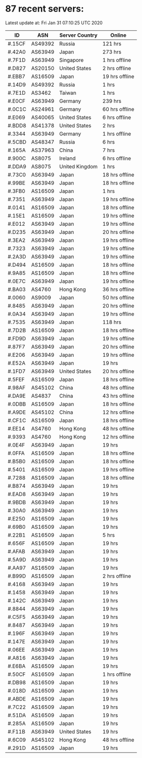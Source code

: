 # 87 recent servers:

Latest update at: Fri Jan 31 07:10:25 UTC 2020

| ID | ASN | Server Country | Online |
| -- | --- | -------------- | ------ |
| #.15CF | AS49392 | Russia | 121 hrs |
| #.42A0 | AS63949 | Japan | 273 hrs |
| #.7F1D | AS63949 | Singapore | 1 hrs offline |
| #.D827 | AS20150 | United States | 2 hrs offline |
| #.EBB7 | AS16509 | Japan | 19 hrs offline |
| #.14D9 | AS49392 | Russia | 1 hrs |
| #.7E1D | AS3462 | Taiwan | 1 hrs |
| #.E0CF | AS63949 | Germany | 239 hrs |
| #.0C1C | AS24961 | Germany | 60 hrs offline |
| #.E069 | AS40065 | United States | 6 hrs offline |
| #.BDD8 | AS41378 | United States | 2 hrs |
| #.3344 | AS63949 | Germany | 1 hrs offline |
| #.5CBD | AS48347 | Russia | 6 hrs |
| #.165A | AS37963 | China | 7 hrs |
| #.900C | AS8075 | Ireland | 6 hrs offline |
| #.DDA9 | AS8075 | United Kingdom | 1 hrs |
| #.73C0 | AS63949 | Japan | 18 hrs offline |
| #.99BE | AS63949 | Japan | 18 hrs offline |
| #.3FB0 | AS16509 | Japan | 1 hrs |
| #.7351 | AS63949 | Japan | 19 hrs offline |
| #.0141 | AS16509 | Japan | 18 hrs offline |
| #.15E1 | AS16509 | Japan | 19 hrs offline |
| #.E012 | AS63949 | Japan | 19 hrs offline |
| #.D235 | AS63949 | Japan | 20 hrs offline |
| #.3EA2 | AS63949 | Japan | 19 hrs offline |
| #.7323 | AS63949 | Japan | 19 hrs offline |
| #.2A3D | AS63949 | Japan | 19 hrs offline |
| #.D494 | AS16509 | Japan | 18 hrs offline |
| #.9A85 | AS16509 | Japan | 18 hrs offline |
| #.0E7C | AS63949 | Japan | 19 hrs offline |
| #.BA03 | AS4760 | Hong Kong | 36 hrs offline |
| #.0060 | AS9009 | Japan | 50 hrs offline |
| #.8485 | AS63949 | Japan | 20 hrs offline |
| #.0A34 | AS63949 | Japan | 19 hrs offline |
| #.7535 | AS63949 | Japan | 118 hrs |
| #.7D2B | AS16509 | Japan | 18 hrs offline |
| #.FD9D | AS63949 | Japan | 19 hrs offline |
| #.87F7 | AS63949 | Japan | 20 hrs offline |
| #.E206 | AS63949 | Japan | 19 hrs offline |
| #.E52A | AS63949 | Japan | 19 hrs |
| #.1FD7 | AS63949 | United States | 20 hrs offline |
| #.5FEF | AS16509 | Japan | 18 hrs offline |
| #.98AF | AS45102 | China | 48 hrs offline |
| #.DA9E | AS4837 | China | 43 hrs offline |
| #.0DBB | AS16509 | Japan | 18 hrs offline |
| #.A9DE | AS45102 | China | 12 hrs offline |
| #.CF1C | AS16509 | Japan | 18 hrs offline |
| #.EE14 | AS4760 | Hong Kong | 48 hrs offline |
| #.9393 | AS4760 | Hong Kong | 12 hrs offline |
| #.0E4F | AS63949 | Japan | 19 hrs |
| #.0FFA | AS16509 | Japan | 18 hrs offline |
| #.B5B0 | AS16509 | Japan | 18 hrs offline |
| #.5401 | AS16509 | Japan | 19 hrs offline |
| #.7288 | AS16509 | Japan | 18 hrs offline |
| #.B874 | AS63949 | Japan | 19 hrs |
| #.EAD8 | AS63949 | Japan | 19 hrs |
| #.9BDB | AS63949 | Japan | 19 hrs |
| #.30A0 | AS63949 | Japan | 19 hrs |
| #.E250 | AS16509 | Japan | 19 hrs |
| #.69B0 | AS16509 | Japan | 19 hrs |
| #.22B1 | AS16509 | Japan | 5 hrs |
| #.656F | AS16509 | Japan | 19 hrs |
| #.AFAB | AS63949 | Japan | 19 hrs |
| #.5A9D | AS63949 | Japan | 19 hrs |
| #.AA97 | AS16509 | Japan | 19 hrs |
| #.B99D | AS16509 | Japan | 2 hrs offline |
| #.4168 | AS63949 | Japan | 19 hrs |
| #.1458 | AS63949 | Japan | 19 hrs |
| #.142C | AS63949 | Japan | 19 hrs |
| #.8844 | AS63949 | Japan | 19 hrs |
| #.C5F5 | AS63949 | Japan | 19 hrs |
| #.8487 | AS63949 | Japan | 19 hrs |
| #.196F | AS63949 | Japan | 19 hrs |
| #.147E | AS63949 | Japan | 19 hrs |
| #.06EE | AS63949 | Japan | 19 hrs |
| #.A816 | AS63949 | Japan | 19 hrs |
| #.E6BA | AS16509 | Japan | 19 hrs |
| #.50CF | AS16509 | Japan | 1 hrs offline |
| #.DB98 | AS16509 | Japan | 19 hrs |
| #.018D | AS16509 | Japan | 19 hrs |
| #.ABDE | AS16509 | Japan | 19 hrs |
| #.7C22 | AS16509 | Japan | 19 hrs |
| #.51DA | AS16509 | Japan | 19 hrs |
| #.285A | AS16509 | Japan | 19 hrs |
| #.F11B | AS63949 | United States | 19 hrs |
| #.6C09 | AS45102 | Hong Kong | 48 hrs offline |
| #.291D | AS16509 | Japan | 19 hrs |

